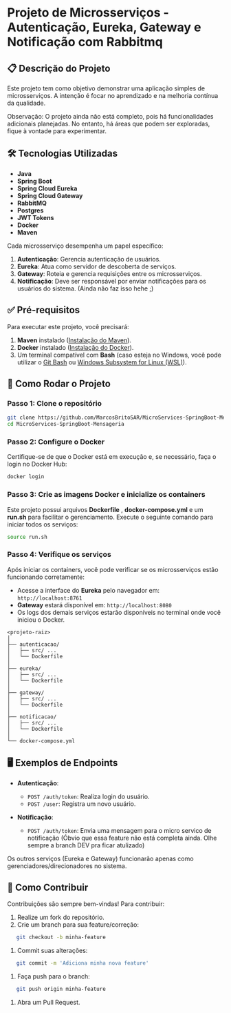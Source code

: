 # Projeto de Microsserviços - Autenticação, Eureka, Gateway e Notificação com Rabbitmq

## 📋 Descrição do Projeto

Este projeto tem como objetivo demonstrar uma aplicação simples de microsserviços. A intenção é focar no aprendizado e na melhoria contínua da qualidade.

Observação: O projeto ainda não está completo, pois há funcionalidades adicionais planejadas. No entanto, há áreas que podem ser exploradas, fique à vontade para experimentar.

## 🛠 Tecnologias Utilizadas

- **Java**
- **Spring Boot**
- **Spring Cloud Eureka**
- **Spring Cloud Gateway**
- **RabbitMQ**
- **Postgres**
- **JWT Tokens**
- **Docker**
- **Maven**

Cada microsserviço desempenha um papel específico:

1. **Autenticação**: Gerencia autenticação de usuários.
2. **Eureka**: Atua como servidor de descoberta de serviços.
3. **Gateway**: Roteia e gerencia requisições entre os microsserviços.
4. **Notificação**: Deve ser responsável por enviar notificações para os usuários do sistema. (Ainda não faz isso hehe ;)

## ✅ Pré-requisitos

Para executar este projeto, você precisará:

1. **Maven** instalado ([Instalação do Maven](https://medium.com/@januario86/o-que-é-o-maven-e-como-instalar-1d5e9f29ac4c#:~:text=Para%20instalar%20o%20Maven%2C%20siga,variáveis%20de%20ambiente%20do%20Maven.)).
2. **Docker** instalado ([Instalação do Docker](https://www.docker.com/products/docker-desktop/)).
3. Um terminal compatível com **Bash** (caso esteja no Windows, você pode utilizar o [Git Bash](https://www.atlassian.com/git/tutorials/git-bash) ou [Windows Subsystem for Linux (WSL)](https://learn.microsoft.com/pt-br/windows/wsl/install)).

## 🚀 Como Rodar o Projeto

### Passo 1: Clone o repositório

``` bash
git clone https://github.com/MarcosBritoSAR/MicroServices-SpringBoot-Mensageria.git
cd MicroServices-SpringBoot-Mensageria
```

### Passo 2: Configure o Docker

Certifique-se de que o Docker está em execução e, se necessário, faça o login no Docker Hub:

``` bash
docker login
```

### Passo 3: Crie as imagens Docker e inicialize os containers

Este projeto possui arquivos **Dockerfile** , **docker-compose.yml** e um **run.sh** para facilitar o gerenciamento. Execute o seguinte comando para iniciar todos os serviços:

``` bash
source run.sh
```

### Passo 4: Verifique os serviços

Após iniciar os containers, você pode verificar se os microsserviços estão funcionando corretamente:

- Acesse a interface do **Eureka** pelo navegador em: `http://localhost:8761`
- **Gateway** estará disponível em: `http://localhost:8080`
- Os logs dos demais serviços estarão disponíveis no terminal onde você iniciou o Docker.

```
<projeto-raiz>
│
├── autenticacao/
│   ├── src/ ...
│   └── Dockerfile
│
├── eureka/
│   ├── src/ ...
│   └── Dockerfile
│
├── gateway/
│   ├── src/ ...
│   └── Dockerfile
│
├── notificacao/
│   ├── src/ ...
│   └── Dockerfile
│
└── docker-compose.yml
```

## 🖥 Exemplos de Endpoints

- **Autenticação**:
  - `POST /auth/token`: Realiza login do usuário.
  - `POST /user`: Registra um novo usuário.

- **Notificação**:
  - `POST /auth/token`: Envia uma mensagem para o micro servico de notificação (Óbvio que essa feature não está completa ainda. Olhe sempre a branch DEV pra ficar atulizado)

Os outros serviços (Eureka e Gateway) funcionarão apenas como gerenciadores/direcionadores no sistema.

## 🤝 Como Contribuir

Contribuições são sempre bem-vindas! Para contribuir:

1. Realize um fork do repositório.
2. Crie um branch para sua feature/correção:

``` bash
   git checkout -b minha-feature
```

1. Commit suas alterações:

``` bash
   git commit -m 'Adiciona minha nova feature'
```

1. Faça push para o branch:

``` bash
   git push origin minha-feature
```

1. Abra um Pull Request.
